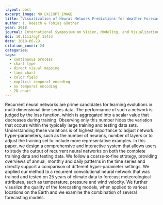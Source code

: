 ```yaml
---
layout: post
excerpt_image: NO_EXCERPT_IMAGE
title: "Visualization of Neural Network Predictions for Weather Forecasting"
author: I. Roesch & Tobias Günther
year: 2018
journal: International Symposium on Vision, Modeling, and Visualization
doi: 10.1111/cgf.13453
date: 2018-06-29
citation_count: 24
categories:
tags:
  - continuous process
  - chart type
  - direct visual mapping
  - line chart
  - color field
  - explicit temporal encoding
  - no temporal encoding
  - 2D chart
---
```

Recurrent neural networks are prime candidates for learning evolutions in multi‐dimensional time series data. The performance of such a network is judged by the loss function, which is aggregated into a scalar value that decreases during training. Observing only this number hides the variation that occurs within the typically large training and testing data sets. Understanding these variations is of highest importance to adjust network hyper‐parameters, such as the number of neurons, number of layers or to adjust the training set to include more representative examples. In this paper, we design a comprehensive and interactive system that allows users to study the output of recurrent neural networks on both the complete training data and testing data. We follow a coarse‐to‐fine strategy, providing overviews of annual, monthly and daily patterns in the time series and directly support a comparison of different hyper‐parameter settings. We applied our method to a recurrent convolutional neural network that was trained and tested on 25 years of climate data to forecast meteorological attributes, such as temperature, pressure and wind velocity. We further visualize the quality of the forecasting models, when applied to various locations on the Earth and we examine the combination of several forecasting models.
